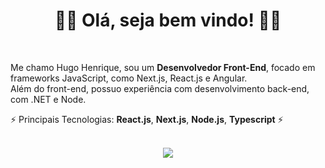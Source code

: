 <h1 align="center"> ✌🏼 Olá, seja bem vindo! ✌🏼 </h1>

<br />

<p align="left">
  Me chamo Hugo Henrique, sou um <strong>Desenvolvedor Front-End</strong>, focado em frameworks JavaScript, como Next.js, React.js e Angular. <br />
  Além do front-end, possuo experiência com desenvolvimento back-end, com .NET e Node.
</p>

<p align="left">
  ⚡️ Principais Tecnologias: <strong>React.js</strong>, <strong>Next.js</strong>, <strong>Node.js</strong>, <strong>Typescript</strong> ⚡️
</p>

<br />

<div align="center">
  <a href="https://www.linkedin.com/in/hugo-hgp/" target="_blank"><img src= "https://img.shields.io/badge/-LinkedIn-%230077B5?style=for-the-badge&logo=linkedin&logoColor=white" target="_blank"></a>
</div>
